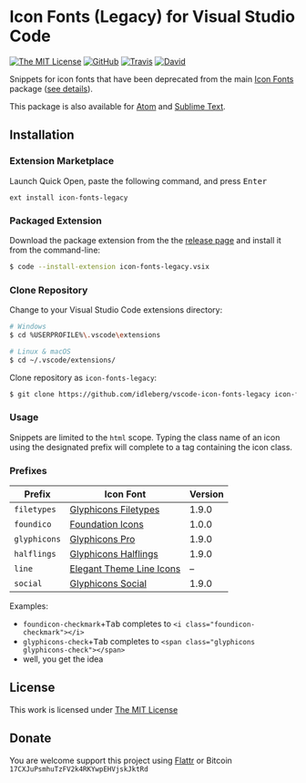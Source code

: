 # Icon Fonts (Legacy) for Visual Studio Code

[![The MIT License](https://img.shields.io/badge/license-MIT-orange.svg?style=flat-square)](http://opensource.org/licenses/MIT)
[![GitHub](https://img.shields.io/github/release/idleberg/vscode-icon-fonts-legacy.svg?style=flat-square)](https://github.com/idleberg/vscode-icon-fonts-legacy-legacy/releases)
[![Travis](https://img.shields.io/travis/idleberg/vscode-icon-fonts-legacy.svg?style=flat-square)](https://travis-ci.org/idleberg/vscode-icon-fonts-legacy)
[![David](https://img.shields.io/david/dev/idleberg/vscode-icon-fonts-legacy.svg?style=flat-square)](https://david-dm.org/idleberg/vscode-icon-fonts-legacy?type=dev)

Snippets for icon fonts that have been deprecated from the main [Icon Fonts](https://github.com/idleberg/vscode-icon-fonts) package ([see details](https://github.com/idleberg/vscode-icon-fonts-legacy#prefixes)).

This package is also available for [Atom](https://github.com/idleberg/atom-icon-fonts-legacy) and [Sublime Text](https://github.com/idleberg/sublime-icon-fonts-legacy).

## Installation

### Extension Marketplace

Launch Quick Open, paste the following command, and press <kbd>Enter</kbd>

`ext install icon-fonts-legacy`

### Packaged Extension

Download the package extension from the the [release page](https://github.com/idleberg/vscode-icon-fonts-legacy/releases) and install it from the command-line:

```bash
$ code --install-extension icon-fonts-legacy.vsix
```

### Clone Repository

Change to your Visual Studio Code extensions directory:

```bash
# Windows
$ cd %USERPROFILE%\.vscode\extensions

# Linux & macOS
$ cd ~/.vscode/extensions/
```

Clone repository as `icon-fonts-legacy`:

```bash
$ git clone https://github.com/idleberg/vscode-icon-fonts-legacy icon-fonts-legacy
```

### Usage

Snippets are limited to the `html` scope. Typing the class name of an icon using the designated prefix will complete to a tag containing the icon class.

### Prefixes

Prefix         | Icon Font                           | Version
---------------|-------------------------------------|--------
`filetypes`    | [Glyphicons Filetypes][filetypes]   | 1.9.0
`foundico`     | [Foundation Icons][foundico]        | 1.0.0
`glyphicons`   | [Glyphicons Pro][glyphicons]        | 1.9.0
`halflings`    | [Glyphicons Halflings][halflings]   | 1.9.0
`line`         | [Elegant Theme Line Icons][line]    | –
`social`       | [Glyphicons Social][social]         | 1.9.0

Examples:

* `foundicon-checkmark`+<kbd>Tab</kbd> completes to `<i class="foundicon-checkmark"></i>`
* `glyphicons-check`+<kbd>Tab</kbd> completes to `<span class="glyphicons glyphicons-check"></span>`
* well, you get the idea

## License

This work is licensed under [The MIT License](https://opensource.org/licenses/MIT)

## Donate

You are welcome support this project using [Flattr](https://flattr.com/submit/auto?user_id=idleberg&url=https://github.com/idleberg/atom-icon-fonts-legacy) or Bitcoin `17CXJuPsmhuTzFV2k4RKYwpEHVjskJktRd`

[filetypes]: http://glyphicons.com
[foundico]: https://github.com/zurb/foundation-icons/tree/original-implementation
[glyphicons]: http://glyphicons.com
[halflings]: http://glyphicons.com
[line]: https://www.elegantthemes.com/blog/resources/elegant-icon-font
[social]: http://glyphicons.com

